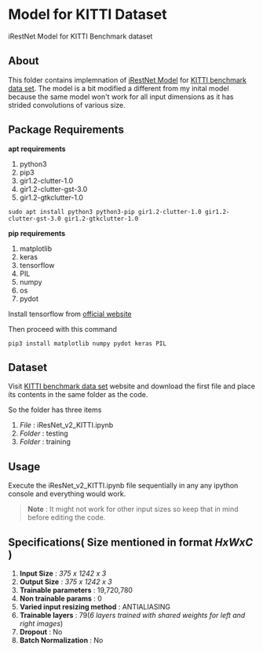# Model for KITTI Dataset

iRestNet Model for KITTI Benchmark dataset

## About

This folder contains implemnation of [iRestNet Model](https://arxiv.org/abs/1712.01039) for [KITTI benchmark data set](http://www.cvlibs.net/datasets/kitti/eval_scene_flow.php). The model is a bit modified a different from my inital model because the same model won't work for all input dimensions as it has strided convolutions of various size.

## Package Requirements 

**apt requirements**

1. python3
2. pip3
4. gir1.2-clutter-1.0 
5. gir1.2-clutter-gst-3.0 
6. gir1.2-gtkclutter-1.0 
```
sudo apt install python3 python3-pip gir1.2-clutter-1.0 gir1.2-clutter-gst-3.0 gir1.2-gtkclutter-1.0
```

**pip requirements**

1. matplotlib
2. keras
3. tensorflow
4. PIL
5. numpy
6. os
7. pydot

Install tensorflow from [official website](https://www.tensorflow.org/install)

Then proceed with this command
```
pip3 install matplotlib numpy pydot keras PIL 
```

## Dataset

Visit [KITTI benchmark data set](http://www.cvlibs.net/datasets/kitti/eval_scene_flow.php) website and download the first file and place its contents in the same folder as the code.

So the folder has three items 
1. *File* : iResNet_v2_KITTI.ipynb
2. *Folder* : testing 
3. *Folder* : training

## Usage

Execute the iResNet_v2_KITTI.ipynb file sequentially in any any ipython console and everything would work. 
> **Note** : It might not work for other input sizes so keep that in mind before editing the code.

## Specifications( Size mentioned in format *HxWxC* )

1. **Input Size** : *375 x 1242 x 3*
2. **Output Size** : *375 x 1242 x 3*
3. **Trainable parameters** : 19,720,780
4. **Non trainable params** : 0
5. **Varied input resizing method** : ANTIALIASING
6. **Trainable layers** : 79(*6 layers trained with shared weights for left and right images*)
7. **Dropout** : No 
8. **Batch Normalization** : No
